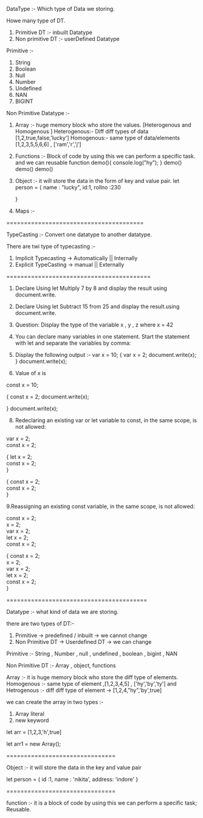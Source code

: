 DataType :- Which type of Data we storing.

Howe many type of DT.
1. Primitive DT :- inbuilt Datatype
2. Non primitive DT :- userDefined Datatype


Primitive :-
1. String 
2. Boolean
3. Null
4. Number
5. Undefined
6. NAN
7. BIGINT


Non Primitive Datatype :-
1. Array :- huge memory block who store the values.
   [Heterogenous  and Homogenous ]
   Heterogenous:- Diff diff types of data [1,2,true,false,'lucky']
   Homogenous:- same type of data/elements [1,2,3,5,5,6,6] , ['ram','r','j'] 

2. Functions :-  Block of code by using this we can perform a specific task. and we can reusable
   function demo(){
    console.log("hy");
   }
   demo()
   demo()
   demo()

3. Object :- 
   it will store the data in the form of key and value pair.
   let person = {
    name : "lucky",
    id:1,
    rollno :230

   }

4. Maps :- 

=======================================

TypeCasting :- Convert one datatype to another datatype.

There are twi type of typecasting :-
1. Implicit Typecasting -> Automatically  || Internally 
2. Explicit TypeCasting  -> manual || Externally 

=========================================


1. Declare Using let Multiply 7 by 8 and display the result using document.write.

2. Declare Using let Subtract 15 from 25 and display the result.using document.write.

3. Question: Display the type of the variable x , y , z  where x = 42

4. You can declare many variables in one statement.
Start the statement with let and separate the variables by comma:


5. Display the following output :- 
var x = 10;
{
var x = 2;
document.write(x);
}
document.write(x);


1. Value of x is 

const x = 10;

{
const x = 2;
document.write(x);

}
document.write(x);



8. Redeclaring an existing var or let variable to const, in the same scope, is not allowed:

var x = 2;    
const x = 2;   

{
let x = 2;    
const x = 2;   
}

{
const x = 2;   
const x = 2;   
}



9.Reassigning an existing const variable, in the same scope, is not allowed: 

const x = 2;     
x = 2;           
var x = 2;       
let x = 2;       
const x = 2;     

{
  const x = 2;  
  x = 2;        
  var x = 2;    
  let x = 2;     
  const x = 2;   
}

========================================


Datatype :- what kind of data we are storing.

there are two types of DT:-
1. Primitive  -> predefined / inbuilt -> we cannot change 
2. Non Primitive DT -> Userdefined DT -> we can change 

Primitive :- String , Number , null , undefined , boolean , bigint , NAN

Non Primitive DT :- Array , object, functions 

Array :- it is huge memory block who store the diff type of elements.
Homogenous  :- same type of element ,[1,2,3,4,5] , ['hy','by','ty']
and Hetrogenous   :- diff diff type of element -> [1,2,4,"hy",'by',true]

we can create the array in two types :-
1. Array literal 
2. new keyword

let arr = [1,2,3,'h',true]

let arr1 = new Array();

===============================


Object :- it will store the data in the key and value pair

let person = {
   id :1,
   name : 'nikita',
   address: 'indore'
}

===============================

function :- it is a block of code by using this we can perform a specific task;
         Reusable.


